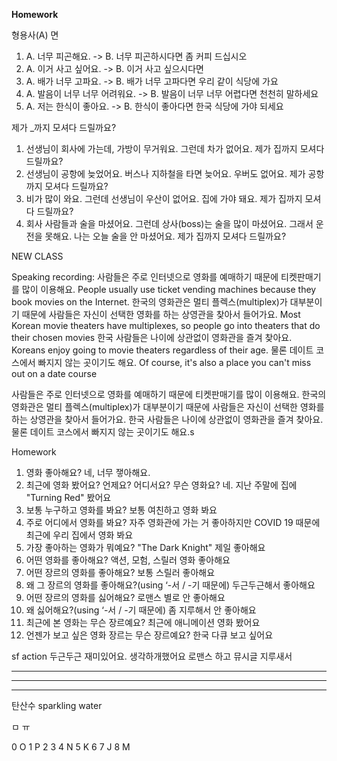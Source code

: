 **Homework**

형용사(A) 면

1. A. 너무 피곤해요. -> B. 너무 피곤하시다면 좀 커피 드십시오
2. A. 이거 사고 싶어요. -> B. 이거 사고 싶으시다면
3. A. 배가 너무 고파요. -> B. 배가 너무 고파다면 우리 같이 식당에 가요
4. A. 발음이 너무 너무 어려워요. -> B. 발음이 너무 너무 어렵다면 천천히 말하세요
5. A. 저는 한식이 좋아요. -> B. 한식이 좋아다면 한국 식당에 가야 되세요

제가 \_까지 모셔다 드릴까요?

1. 선생님이 회사에 가는데, 가방이 무거워요. 그런데 차가 없어요.
   제가 집까지 모셔다 드릴까요?
2. 선생님이 공항에 늦었어요. 버스나 지하철을 타면 늦어요. 우버도 없어요.
   제가 공항까지 모셔다 드릴까요?
3. 비가 많이 와요. 그런데 선생님이 우산이 없어요. 집에 가야 돼요.
   제가 집까지 모셔다 드릴까요?
4. 회사 사람들과 술을 마셨어요. 그런데 상사(boss)는 술을 많이 마셨어요. 그래서 운전을 못해요. 나는 오늘 술을 안 마셨어요.
   제가 집까지 모셔다 드릴까요?

NEW CLASS

Speaking recording:
사람들은 주로 인터넷으로 영화를 예매하기 때문에 티켓판매기를 많이 이용해요.
People usually use ticket vending machines because they book movies on the Internet.
한국의 영화관은 멀티 플렉스(multiplex)가 대부분이기 때문에 사람들은 자신이 선택한 영화를 하는 상영관을 찾아서 들어가요.
Most Korean movie theaters have multiplexes, so people go into theaters that do their chosen movies
한국 사람들은 나이에 상관없이 영화관을 즐겨 찾아요.
Koreans enjoy going to movie theaters regardless of their age.
물론 데이트 코스에서 빠지지 않는 곳이기도 해요.
Of course, it's also a place you can't miss out on a date course

사람들은 주로 인터넷으로 영화를 예매하기 때문에 티켓판매기를 많이 이용해요.
한국의 영화관은 멀티 플렉스(multiplex)가 대부분이기 때문에 사람들은 자신이 선택한 영화를 하는 상영관을 찾아서 들어가요.
한국 사람들은 나이에 상관없이 영화관을 즐겨 찾아요.
물론 데이트 코스에서 빠지지 않는 곳이기도 해요.s

Homework

1. 영화 좋아해요?
   네, 너무 쟇아해요.
2. 최근에 영화 봤어요? 언제요? 어디서요? 무슨 영화요?
   네. 지난 주말에 집에 "Turning Red" 봤어요
3. 보통 누구하고 영화를 봐요?
   보통 여친하고 영화 봐요
4. 주로 어디에서 영화를 봐요?
   자주 영화관에 가는 거 좋아하지만 COVID 19 때문에 최근에 우리 집에서 영화 봐요
5. 가장 좋아하는 영화가 뭐예요?
   "The Dark Knight" 제일 좋아해요
6. 어떤 영화를 좋아해요?
   액션, 모험, 스릴러 영화 좋아해요
7. 어떤 장르의 영화를 좋아해요?
   보통 스릴러 좋아해요
8. 왜 그 장르의 영화를 좋아해요?(using ‘-서 / -기 때문에)
   두근두근해서 좋아해요
9. 어떤 장르의 영화를 싫어해요?
   로맨스 별로 안 좋아해요
10. 왜 싫어해요?(using ‘-서 / -기 때문에)
    좀 지루해서 안 좋아해요
11. 최근에 본 영화는 무슨 장르예요?
    최근에 애니메이션 영화 봤어요
12. 언젠가 보고 싶은 영화 장르는 무슨 장르예요?
    한국 다큐 보고 싶어요

sf action
두근두근
재미있어요. 생각하개했어요
로맨스 하고 뮤시글
지루새서

---

---

---

탄산수 sparkling water

ㅁ
ㅠ

0 O
1  P
2 
3 
4 N
5 K
6 
7 J
8 M